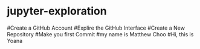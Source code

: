 # jupyter-exploration
#Create a GitHub Account
#Explire the GitHub Interface
#Create a New Repository
#Make you first Commit
#my name is Matthew Choo
#Hi, this is Yoana
